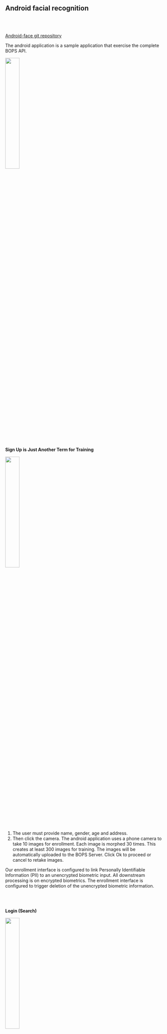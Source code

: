 ## Android facial recognition

<br/><br/>

[Android-face git repository](https://github.com/OpenInference/android-face)


The android application is a sample application that exercise the complete BOPS API.

<img src="http://openinfer.com/images/openinfer_android1.png" width="30%">

<br/><br/>

**Sign Up is Just Another Term for Training**

<img src="http://openinfer.com/images/openinfer_android2.png" width="30%">

1. The user must provide name, gender, age and address. 
2. Then click the camera. The android application uses a phone camera to take 10 images for enrollment. Each image is morphed 30 times. This creates at least 300 images for training. The images will be automatically uploaded to the BOPS Server. Click Ok to proceed or cancel to retake images.

Our enrollment interface is configured to link Personally Identifiable Information (PII) to an unencrypted biometric input. All downstream processing is on encrypted biometrics. The enrollment interface is configured to trigger deletion of the unencrypted biometric information.

<br/><br/>

**Login (Search)**
 
<img src="http://openinfer.com/images/openinfer_android3.png" width="30%">

The search function takes in 3 biometric images and check for Liveness, uses a pretrained machine learning model to make predictions for each image, then uses a voting method to determine which prediction is correct. If the number of images is greater than 1, the search function performs a vote, where a pluraltiy algorithm determines the correct subject. Once predicted, the PII information for the Subject is shown.